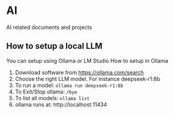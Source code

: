 # AI
AI related documents and projects
## How to setup a local LLM
You can setup using Ollama or LM Studio
How to setup in Ollama
1. Download software from https://ollama.com/search
2. Choose the right LLM model. For instance deepseek-r1:8b
3. To run a model: `ollama run deepseek-r1:8b`
4. To Exit/Stop ollama: `/bye`
5. To list all models: `ollama list`
6. ollama runs at: http://localhost:11434
